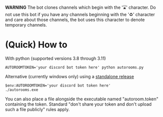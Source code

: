 
**WARNING**
The bot clones channels which begin with the '⌛' character.
Do not use this bot if you have any channels beginning with the '♻' character and care about those channels, the bot uses this character to denote temporary channels.

# (Quick) How to

With python (supported versions 3.8 through 3.11)
```
AUTOROOMTOKEN='your discord bot token here' python autorooms.py
```

Alternative (currently windows only) using a [standalone release](https://github.com/mikeshardmind/autorooms/releases/)

```
$env:AUTOROOMTOKEN='your discord bot token here'
./autorooms.exe
```

You can also place a file alongside the executable named "autoroom.token" containing the token. 
Standard "don't share your token and don't upload such a file publicly" rules apply.
